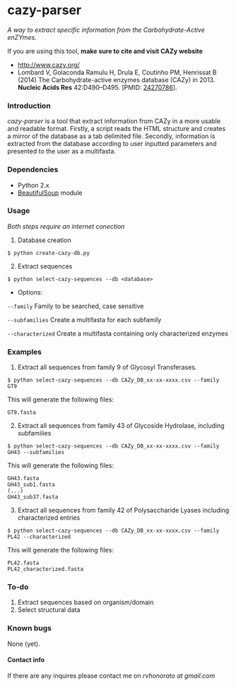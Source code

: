 # cazy-parser
*A way to extract specific information from the Carbohydrate-Active enZYmes.*

If you are using this tool, **make sure to cite and visit CAZy website**

* http://www.cazy.org/
* Lombard V, Golaconda Ramulu H, Drula E, Coutinho PM, Henrissat B (2014) The Carbohydrate-active enzymes database (CAZy) in 2013. **Nucleic Acids Res** 42:D490–D495. [PMID: [24270786](http://www.ncbi.nlm.nih.gov/sites/entrez?db=pubmed&cmd=search&term=24270786)].

### Introduction
 *cazy-parser* is a tool that extract information from CAZy in a more usable and readable format. Firstly, a script reads the HTML structure and creates a mirror of the database as a tab delimited file. Secondly, information is extracted from the database according to user inputted parameters and presented to the user as a multifasta.

### Dependencies

* Python 2.x
* [BeautifulSoup](https://www.crummy.com/software/BeautifulSoup/) module

### Usage

*Both steps require an internet conection*

1) Database creation

`$ python create-cazy-db.py`

2) Extract sequences

`$ python select-cazy-sequences --db <database>`
* Options:

`--family` Family to be searched, case sensitive

`--subfamilies` Create a multifasta for each subfamily

`--characterized` Create a multifasta containing only characterized enzymes

### Examples

1) Extract all sequences from family 9 of Glycosyl Transferases.

`$ python select-cazy-sequences --db CAZy_DB_xx-xx-xxxx.csv --family GT9`

This will generate the following files:
```
GT9.fasta
```

2) Extract all sequences from family 43 of Glycoside Hydrolase, including subfamilies

`$ python select-cazy-sequences --db CAZy_DB_xx-xx-xxxx.csv --family GH43 --subfamilies`

This will generate the following files:

```
GH43.fasta
GH43_sub1.fasta
(...)
GH43_sub37.fasta
```

3) Extract all sequences from family 42 of Polysaccharide Lyases including characterized entries

`$ python select-cazy-sequences --db CAZy_DB_xx-xx-xxxx.csv --family PL42 --characterized`

This will generate the following files:

```
PL42.fasta
PL42_characterized.fasta
```

### To-do

1. Extract sequences based on organism/domain
2. Select structural data

### Known bugs

None (yet).

#### Contact info

If there are any inquires please contact me on *rvhonorato at gmail.com*
